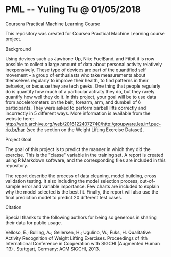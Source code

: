 # PML -- Yuling Tu @ 01/05/2018 
Coursera Practical Machine Learning Course

This repository was created for Coursea Practical Machine Learning course project.  

Background

Using devices such as Jawbone Up, Nike FuelBand, and Fitbit it is now possible to collect a large amount of data about personal activity relatively inexpensively. These type of devices are part of the quantified self movement – a group of enthusiasts who take measurements about themselves regularly to improve their health, to find patterns in their behavior, or because they are tech geeks. One thing that people regularly do is quantify how much of a particular activity they do, but they rarely quantify how well they do it. In this project, your goal will be to use data from accelerometers on the belt, forearm, arm, and dumbell of 6 participants. They were asked to perform barbell lifts correctly and incorrectly in 5 different ways. More information is available from the website here: http://web.archive.org/web/20161224072740/http:/groupware.les.inf.puc-rio.br/har (see the section on the Weight Lifting Exercise Dataset).

Project Goal

The goal of this project is to predict the manner in which they did the exercise. This is the "classe" variable in the training set. A report is created using R Markdown software, and the corresponding files are included in this repository.  

The report describe the process of data cleaning, model building, cross validation testing.  It also including the model selection process, out-of-sample error and variable importance.  Few charts are included to explain why the model selected is the best fit.  Finally, the report will also use the final prediction model to predict 20 different test cases.

Citation

Special thanks to the following authors for being so generous in sharing their data for public usage.

Velloso, E.; Bulling, A.; Gellersen, H.; Ugulino, W.; Fuks, H. Qualitative Activity Recognition of Weight Lifting Exercises. Proceedings of 4th International Conference in Cooperation with SIGCHI (Augmented Human '13) . Stuttgart, Germany: ACM SIGCHI, 2013.
